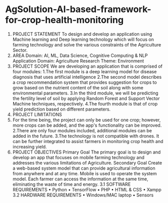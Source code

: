 # AgSolution-AI-based-framework-for-crop-health-monitoring
1. PROJECT STATEMENT
To design and develop an application using Machine learning and Deep learning
technology which will focus on farming technology and solve the various constraints
of the Agriculture Sector.
2. AREA
Domain: AI, ML, Data Science, Cognitive Computing & NLP
Application Domain: Agriculture
Research Theme: Environment
3. PROJECT SCOPE
We are developing an application that is comprised of four modules:
1.The first module is a deep learning model for disease diagnosis that uses artificial
intelligence
2.The second model describes a crop recommendation system that provides suggestion for
crops to grow based on the nutrient content of the soil along with some environmental
parameters.
3.In the third module, we will be predicting the fertility level of soil by applying Random
Forest and Support Vector Machine techniques, respectively.
4.The fourth module is that of crop yield prediction based on different parameters.
4. PROJECT LIMITATIONS
1. For the time being, the project can only be used for one crop; however, more crops can
be added, and the app's functionality can be improved.
2.There are only four modules included, additional modules can be added in the future.
3.The technology is not compatible with drones. It can be further integrated to assist
farmers in monitoring crop health and increasing yield.
5. PROJECT OBJECTIVES
Primary Goal
The primary goal is to design and develop an app that focuses on mobile farming
technology and addresses the various limitations of Agriculture.
Secondary Goal
Create a web-based system model that can provide agricultural information from
anywhere and at any time.
Mobile is used to operate the system model. Each farmer can access the information at
the same time, eliminating the waste of time and energy.
3.1 SOFTWARE REQUIREMENTS
• Python
• TensorFlow
• PHP
• HTML & CSS
• Xampp
3.2 HARDWARE REQUIREMENTS
• Windows/MAC laptop
• Sensors
